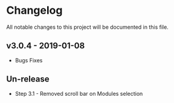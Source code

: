 # Changelog
All notable changes to this project will be documented in this file.  


## v3.0.4 - 2019-01-08
* Bugs Fixes

## Un-release
* Step 3.1 - Removed scroll bar on Modules selection
